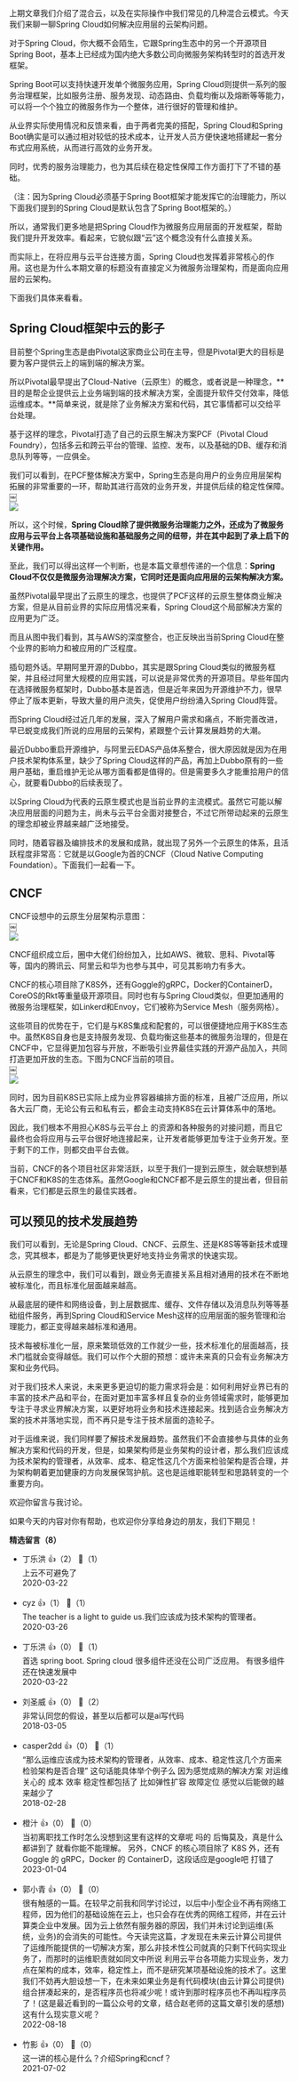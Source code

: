 上期文章我们介绍了混合云，以及在实际操作中我们常见的几种混合云模式。今天我们来聊一聊Spring Cloud如何解决应用层的云架构问题。

对于Spring Cloud，你大概不会陌生，它跟Spring生态中的另一个开源项目Spring Boot，基本上已经成为国内绝大多数公司向微服务架构转型时的首选开发框架。

Spring Boot可以支持快速开发单个微服务应用，Spring Cloud则提供一系列的服务治理框架，比如服务注册、服务发现、动态路由、负载均衡以及熔断等等能力，可以将一个个独立的微服务作为一个整体，进行很好的管理和维护。

从业界实际使用情况和反馈来看，由于两者完美的搭配，Spring Cloud和Spring Boot确实是可以通过相对较低的技术成本，让开发人员方便快速地搭建起一套分布式应用系统，从而进行高效的业务开发。

同时，优秀的服务治理能力，也为其后续在稳定性保障工作方面打下了不错的基础。

（注：因为Spring Cloud必须基于Spring Boot框架才能发挥它的治理能力，所以下面我们提到的Spring Cloud是默认包含了Spring Boot框架的。）

所以，通常我们更多地是把Spring Cloud作为微服务应用层面的开发框架，帮助我们提升开发效率。看起来，它貌似跟“云”这个概念没有什么直接关系。

而实际上，在将应用与云平台连接方面，Spring Cloud也发挥着非常核心的作用。这也是为什么本期文章的标题没有直接定义为微服务治理架构，而是面向应用层的云架构。

下面我们具体来看看。

## Spring Cloud框架中云的影子

目前整个Spring生态是由Pivotal这家商业公司在主导，但是Pivotal更大的目标是要为客户提供云上的端到端的解决方案。

所以Pivotal最早提出了Cloud-Native（云原生）的概念，或者说是一种理念，**目的是帮企业提供云上业务端到端的技术解决方案，全面提升软件交付效率，降低运维成本。**简单来说，就是除了业务解决方案和代码，其它事情都可以交给平台处理。

基于这样的理念，Pivotal打造了自己的云原生解决方案PCF（Pivotal Cloud Foundry），包括多云和跨云平台的管理、监控、发布，以及基础的DB、缓存和消息队列等等，一应俱全。

我们可以看到，在PCF整体解决方案中，Spring生态是向用户的业务应用层架构拓展的非常重要的一环，帮助其进行高效的业务开发，并提供后续的稳定性保障。  
￼  
![](https://static001.geekbang.org/resource/image/88/17/880d3bf4d381126a0795b06de279de17.jpg?wh=1107%2A556)

所以，这个时候，**Spring Cloud除了提供微服务治理能力之外，还成为了微服务应用与云平台上各项基础设施和基础服务之间的纽带，并在其中起到了承上启下的关键作用。**

至此，我们可以得出这样一个判断，也是本篇文章想传递的一个信息：**Spring Cloud不仅仅是微服务治理解决方案，它同时还是面向应用层的云架构解决方案。**

虽然Pivotal最早提出了云原生的理念，也提供了PCF这样的云原生整体商业解决方案，但是从目前业界的实际应用情况来看，Spring Cloud这个局部解决方案的应用更为广泛。

而且从图中我们看到，其与AWS的深度整合，也正反映出当前Spring Cloud在整个业界的影响力和被应用的广泛程度。

插句题外话。早期阿里开源的Dubbo，其实是跟Spring Cloud类似的微服务框架，并且经过阿里大规模的应用实践，可以说是非常优秀的开源项目。早些年国内在选择微服务框架时，Dubbo基本是首选，但是近年来因为开源维护不力，很早停止了版本更新，导致大量的用户流失，促使用户纷纷涌入Spring Cloud阵营。

而Spring Cloud经过近几年的发展，深入了解用户需求和痛点，不断完善改进，早已蜕变成我们所说的应用层的云架构，紧跟整个云计算发展趋势的大潮。

最近Dubbo重启开源维护，与阿里云EDAS产品体系整合，很大原因就是因为在用户技术架构体系里，缺少了Spring Cloud这样的产品，再加上Dubbo原有的一些用户基础，重启维护无论从哪方面看都是值得的。但是需要多久才能重拾用户的信心，就要看Dubbo的后续表现了。

以Spring Cloud为代表的云原生模式也是当前业界的主流模式。虽然它可能以解决应用层面的问题为主，尚未与云平台全面对接整合，不过它所带动起来的云原生的理念却被业界越来越广泛地接受。

同时，随着容器及编排技术的发展和成熟，就出现了另外一个云原生的体系，且活跃程度非常高：它就是以Google为首的CNCF（Cloud Native Computing Foundation）。下面我们一起看一下。

## CNCF

CNCF设想中的云原生分层架构示意图：  
￼  
![](https://static001.geekbang.org/resource/image/9e/b4/9e9ced0a6e757a2349cdc1c090b4d0b4.jpg?wh=879%2A492)

CNCF组织成立后，圈中大佬们纷纷加入，比如AWS、微软、思科、Pivotal等等，国内的腾讯云、阿里云和华为也参与其中，可见其影响力有多大。

CNCF的核心项目除了K8S外，还有Goggle的gRPC，Docker的ContainerD，CoreOS的Rkt等重量级开源项目。同时也有与Spring Cloud类似，但更加通用的微服务治理框架，如Linkerd和Envoy，它们被称为Service Mesh（服务网格）。

这些项目的优势在于，它们是与K8S集成和配套的，可以很便捷地应用于K8S生态中。虽然K8S自身也是支持服务发现、负载均衡这些基本的微服务治理的，但是在CNCF中，它显得更加包容与开放，不断吸引业界最佳实践的开源产品加入，共同打造更加开放的生态。下图为CNCF当前的项目。  
￼  
![](https://static001.geekbang.org/resource/image/e0/99/e08aed7839e2d337d2970a8c6739de99.jpg?wh=1153%2A215)

同时，因为目前K8S已实际上成为业界容器编排方面的标准，且被广泛应用，所以各大云厂商，无论公有云和私有云，都会主动支持K8S在云计算体系中的落地。

因此，我们根本不用担心K8S与云平台上 的资源和各种服务的对接问题，而且它最终也会将应用与云平台很好地连接起来，让开发者能够更加专注于业务开发。至于剩下的工作，则都交由平台去做。

当前，CNCF的各个项目社区非常活跃，以至于我们一提到云原生，就会联想到基于CNCF和K8S的生态体系。虽然Google和CNCF都不是云原生的提出者，但目前看来，它们都是云原生的最佳实践者。

## 可以预见的技术发展趋势

我们可以看到，无论是Spring Cloud、CNCF、云原生、还是K8S等等新技术或理念，究其根本，都是为了能够更快更好地支持业务需求的快速实现。

从云原生的理念中，我们可以看到，跟业务无直接关系且相对通用的技术在不断地被标准化，而且标准化层面越来越高。

从最底层的硬件和网络设备，到上层数据库、缓存、文件存储以及消息队列等等基础组件服务，再到Spring Cloud和Service Mesh这样的应用层面的服务管理和治理能力，都正变得越来越标准和通用。

技术每被标准化一层，原来繁琐低效的工作就少一些，技术标准化的层面越高，技术门槛就会变得越低。我们可以作个大胆的预想：或许未来真的只会有业务解决方案和业务代码。

对于我们技术人来说，未来更多更迫切的能力需求将会是：如何利用好业界已有的丰富的技术产品和平台，在面对更加丰富多样且复杂的业务领域需求时，能够更加专注于寻求业界解决方案，以更好地将业务和技术连接起来。找到适合业务解决方案的技术并落地实现，而不再只是专注于技术层面的造轮子。

对于运维来说，我们同样要了解技术发展趋势。虽然我们不会直接参与具体的业务解决方案和代码的开发，但是，如果架构师是业务架构的设计者，那么我们应该成为技术架构的管理者，从效率、成本、稳定性这几个方面来检验架构是否合理，并为架构朝着更加健康的方向发展保驾护航。这也是运维职能转型和思路转变的一个重要方向。

欢迎你留言与我讨论。

如果今天的内容对你有帮助，也欢迎你分享给身边的朋友，我们下期见！
<div><strong>精选留言（8）</strong></div><ul>
<li><span>丁乐洪</span> 👍（2） 💬（1）<div>上云不可避免了</div>2020-03-22</li><br/><li><span>cyz</span> 👍（1） 💬（1）<div>The teacher is a light to guide us.我们应该成为技术架构的管理者。</div>2020-03-26</li><br/><li><span>丁乐洪</span> 👍（0） 💬（1）<div>首选 spring boot.
Spring cloud 很多组件还没在公司广泛应用。 有很多组件还在快速发展中</div>2020-03-22</li><br/><li><span>刘圣威</span> 👍（0） 💬（2）<div>非常认同您的假设，甚至以后都可以是ai写代码</div>2018-03-05</li><br/><li><span>casper2dd</span> 👍（0） 💬（1）<div>“那么运维应该成为技术架构的管理者，从效率、成本、稳定性这几个方面来检验架构是否合理” 这句话能具体举个例子么 因为感觉成熟的解决方案 对运维关心的 成本 效率 稳定性都包括了 比如弹性扩容 故障定位 感觉以后能做的越来越少了</div>2018-02-28</li><br/><li><span>橙汁</span> 👍（0） 💬（0）<div>当初离职找工作时怎么没想到这里有这样的文章呢 吗的 后悔莫及，真是什么都讲到了 就看你能不能理解。
另外，CNCF 的核心项目除了 K8S 外，还有 Goggle 的 gRPC，Docker 的 ContainerD，这段话应是google吧 打错了</div>2023-01-04</li><br/><li><span>郭小青</span> 👍（0） 💬（0）<div>很有触感的一篇。在较早之前我和同学讨论过，以后中小型企业不再有网络工程师，因为他们的基础设施在云上，也只会存在优秀的网络工程师，并在云计算类企业中发展。因为云上依然有服务器的原因，我们并未讨论到运维(系统，业务)的会消失的可能性。今天读完这篇，才发现在未来云计算公司提供了运维所能提供的一切解决方案，那么非技术性公司就真的只剩下代码实现业务了，而那时的运维职责就如同文中所说 利用云平台各项能力实现业务，发力点在架构的成本，效率，稳定性上，而不是研究某项基础设施的技术了。这里我们不妨再大胆设想一下，在未来如果业务是有代码模块(由云计算公司提供)组合拼凑起来的，是否程序员也将减少呢！或许到那时程序员也不再叫程序员了！(这是最近看到的一篇公众号的文章，结合赵老师的这篇文章引发的感想)
这有什么现实意义呢？</div>2022-08-18</li><br/><li><span>竹影</span> 👍（0） 💬（0）<div>这一讲的核心是什么？介绍Spring和cncf？</div>2021-07-02</li><br/>
</ul>